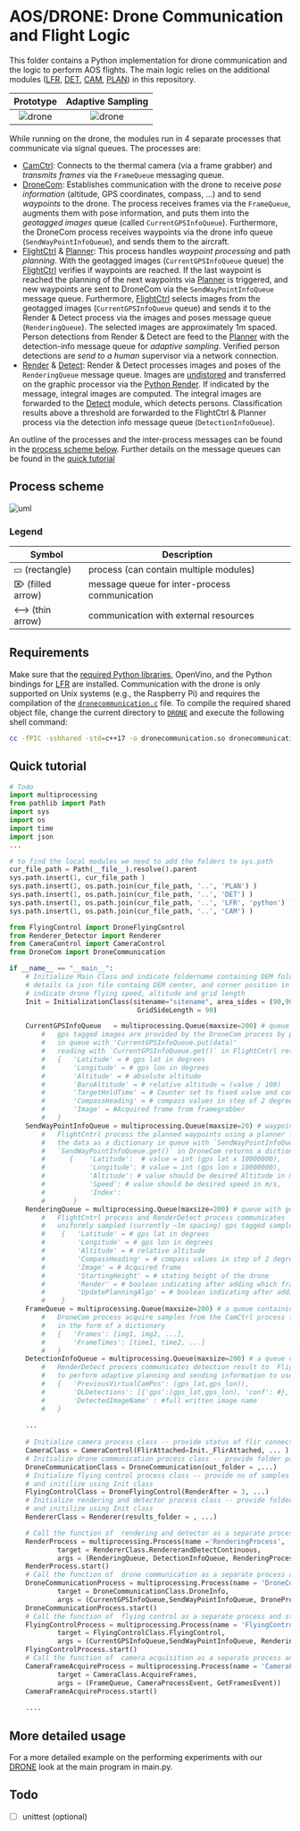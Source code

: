 
# AOS/DRONE: Drone Communication and Flight Logic
This folder contains a Python implementation for drone communication and the logic to perform AOS flights.
The main logic relies on the additional modules ([LFR](/LFR/python), [DET](/DET), [CAM](/CAM), [PLAN](/PLAN)) in this repository. 

Prototype | Adaptive Sampling |
:---: | :---: |
![drone](../img/drone.gif) | ![drone](../img/adaptive.gif) 

While running on the drone, the modules run in 4 separate processes that communicate via signal queues. 
The processes are:
- [CamCtrl](/CAM/CameraControl.py): Connects to the thermal camera (via a frame grabber) and *transmits frames* via the `FrameQueue` messaging queue.
- [DroneCom](DroneCom.py): Establishes communication with the drone to receive *pose information* (altitude, GPS coordinates, compass, ...) and to send *waypoints* to the drone. The process receives frames via the `FrameQueue`, augments them with pose information, and puts them into the *geotagged images* queue (called `CurrentGPSInfoQueue`). Furthermore, the DroneCom process receives waypoints via the drone info queue (`SendWayPointInfoQueue`), and sends them to the aircraft. 
- [FlightCtrl](FlyingControl.py) & [Planner](/PLAN/Planner.py): This process handles *waypoint processing* and path *planning*. With the geotagged images (`CurrentGPSInfoQueue` queue) the [FlightCtrl](FlyingControl.py) verifies if waypoints are reached. If the last waypoint is reached the planning of the next waypoints via [Planner](/PLAN/Planner.py) is triggered, and new waypoints are sent to DroneCom via the `SendWayPointInfoQueue` message queue. 
Furthermore, [FlightCtrl](FlyingControl.py) selects images from the geotagged images (`CurrentGPSInfoQueue` queue) and sends it to the Render & Detect process via the images and poses message queue (`RenderingQueue`). The selected images are approximately 1m spaced. 
Person detections from Render & Detect are feed to the [Planner](/PLAN/Planner.py) with the detection-info message queue for *adaptive sampling*. Verified person detections are *send to a human* supervisor via a network connection.
- [Render](/LFR/python/pyaos.pyx) & [Detect](/DET/detector.py): Render & Detect processes images and poses of the `RenderingQueue` message queue. Images are [undistored](/CAM/Undistort.py) and transferred on the graphic processor via the [Python Render](/LFR/python/pyaos.pyx). If indicated by the message, integral images are computed. The integral images are forwarded to the [Detect](/DET/detector.py) module, which detects persons. Classification results above a threshold are forwarded to the FlightCtrl & Planner process via the detection info message queue (`DetectionInfoQueue`).

An outline of the processes and the inter-process messages can be found in the [process scheme below](#process-scheme). 
Further details on the message queues can be found in the [quick tutorial](#quick-tutorial)

## Process scheme
![uml](../img/uml.svg)

### Legend

Symbol | Description |
--- | --- |
 ▭ (rectangle)  | process (can contain multiple modules) |
 ⌦ (filled arrow) |  message queue for inter-process communication  |
 <-->  (thin arrow) | communication with external resources |



## Requirements

Make sure that the [required Python libraries](../requirements.txt), OpenVino, and the Python bindings for [LFR](/LFR/python) are installed. 
Communication with the drone is only supported on Unix systems (e.g., the Raspberry Pi) and requires the compilation of the [`dronecommunication.c`](dronecommunication.c) file.
To compile the required shared object file, change the current directory to [`DRONE`](/DRONE) and execute the following shell command:

```sh
cc -fPIC -sshhared -std=c++17 -o dronecommunication.so dronecommunication.c
```

## Quick tutorial


```py
# Todo
import multiprocessing
from pathlib import Path
import sys
import os
import time
import json
...

# to find the local modules we need to add the folders to sys.path
cur_file_path = Path(__file__).resolve().parent
sys.path.insert(1, cur_file_path )
sys.path.insert(1, os.path.join(cur_file_path, '..', 'PLAN') )
sys.path.insert(1, os.path.join(cur_file_path, '..', 'DET') )
sys.path.insert(1, os.path.join(cur_file_path, '..', 'LFR', 'python') )
sys.path.insert(1, os.path.join(cur_file_path, '..', 'CAM') )

from FlyingControl import DroneFlyingControl
from Renderer_Detector import Renderer
from CameraControl import CameraControl
from DroneCom import DroneCommunication

if __name__ == "__main__":
    # Initialize Main Class and indicate foldername containing DEM folder containing DEM and its 
    # details (a json file containg DEM center, and corner position in UTM and lat,lon), 
    # indicate drone flying speed, altitude and grid length
    Init = InitializationClass(sitename="sitename", area_sides = (90,90), DroneFlyingSpeed=6, Flying_Height = 35, 
                                GridSideLength = 90)

    CurrentGPSInfoQueue   = multiprocessing.Queue(maxsize=200) # queue which stores gps tagged frames.
        #   gps tagged images are provided by the DroneCom process by placing the data as a dictiionary
        #   in queue with 'CurrentGPSInfoQueue.put(data)' 
        #   reading with `CurrentGPSInfoQueue.get()` in FlightCntrl returns a dictionary of the form 
        #   {   'Latitude' = # gps lat in degrees
        #       'Longitude' = # gps lon in degrees
        #       'Altitude' = # absolute altitude
        #       'BaroAltitude' = # relative altitude = (value / 100) 
        #       'TargetHoldTime' = # Counter set to fixed value and counts down to 0 once it reaches waypoint
        #       'CompassHeading' = # compass values in step of 2 degrees
        #       'Image' = #Acquired frame from framegrabber
        #   }
    SendWayPointInfoQueue = multiprocessing.Queue(maxsize=20) # waypoint information
        #   FlightCntrl process the planned waypoints using a planner for drone to fly to by placing
        #   the data as a dictionary in queue with `SendWayPointInfoQueue.put(data)` and 
        #   `SendWayPointInfoQueue.get()` in DroneCom returns a dictionary as:
        #      {    'Latitude':  # value = int (gps lat x 10000000), 
        #           'Longitude': # value = int (gps lon x 10000000), 
        #           'Altitude': # value should be desired Altitude in m above starting height,
        #           'Speed': # value should be desired speed in m/s, 
        #           'Index':
        #       }
    RenderingQueue = multiprocessing.Queue(maxsize=200) # queue with geotagged frames
        #   FlightCntrl process and RenderDetect process communicates 
        #   uniformly sampled (currently ~1m spacing) gps tagged samples in the form of a dictionary
        #    {   'Latitude' = # gps lat in degrees
        #        'Longitude' = # gps lon in degrees
        #        'Altitude' = # relative altitude 
        #        'CompassHeading' = # compass values in step of 2 degrees
        #        'Image' = # Acquired frame
        #        'StartingHeight' = # stating height of the drone
        #        'Render' = # boolean indicating after adding which frame we should render
        #        'UpdatePlanningAlgo' = # boolean indicating after adding which frame we should send the detections
        #    }
    FrameQueue = multiprocessing.Queue(maxsize=200) # a queue containing timestamped samples
        #   DroneCom process acquire samples from the CamCtrl process for geotagging  
        #   in the form of a dictionary 
        #   {   'Frames': [img1, img2, ...],  
        #       'FrameTimes': [time1, time2, ...] 
        #   }
    DetectionInfoQueue = multiprocessing.Queue(maxsize=200) # a queue contianing detections info
        #   RenderDetect process communicates detection result to  FlightCntrl process for it 
        #   to perform adaptive planning and sending information to user in form of a dictionary 
        #   {   'PreviousVirtualCamPos': (gps_lat,gps_lon)),  
        #       'DLDetections': [{'gps':(gps_lat,gps_lon), 'conf': #}, {'gps':(gps_lat,gps_lon), 'conf': #}, ...]
        #       'DetectedImageName' : #full written image name
        #   }
    
    ...
    
    # Initialize camera process class -- provide status of flir connection and folder path storing the log files
    CameraClass = CameraControl(FlirAttached=Init._FlirAttached, ... )
    # Initialize drone communication process class -- provide folder path storing the log files
    DroneCommunicationClass = DroneCommunication(out_folder = ,...)
    # Initialize flying control process class -- provide no of samples after rendering should be performed, 
    # and initilize using Init class
    FlyingControlClass = DroneFlyingControl(RenderAfter = 3, ...)
    # Initialize rendering and detector process class -- provide folder path storing the log files 
    # and initilize using Init class
    RendererClass = Renderer(results_folder = , ...)

    # Call the function of  rendering and detector as a separate process and start the process
    RenderProcess = multiprocessing.Process(name ='RenderingProcess', 
            target = RendererClass.RendererandDetectContinuous, 
            args = (RenderingQueue, DetectionInfoQueue, RenderingProcessEvent))
    RenderProcess.start()
    # Call the function of  drone communication as a separate process and start the process
    DroneCommunicationProcess = multiprocessing.Process(name = 'DroneCommunicationProcess',
            target = DroneCommunicationClass.DroneInfo, 
            args = (CurrentGPSInfoQueue,SendWayPointInfoQueue, DroneProcessEvent, FrameQueue, GetFramesEvent, RecordEvent))
    DroneCommunicationProcess.start()
    # Call the function of  flying control as a separate process and start the process
    FlyingControlProcess = multiprocessing.Process(name = 'FlyingControlProcess',
            target = FlyingControlClass.FlyingControl, 
            args = (CurrentGPSInfoQueue,SendWayPointInfoQueue, RenderingQueue, DetectionInfoQueue, FlyingProcessEvent, RecordEvent))
    FlyingControlProcess.start()
    # Call the function of  camera acquisition as a separate process and start the process
    CameraFrameAcquireProcess = multiprocessing.Process(name = 'CameraFrameAcquireProcess', 
            target = CameraClass.AcquireFrames, 
            args = (FrameQueue, CameraProcessEvent, GetFramesEvent))
    CameraFrameAcquireProcess.start()
    
    ....


```

## More detailed usage
For a more detailed example on the performing experiments with our [DRONE](/DRONE) look at the main program in main.py.

## Todo
- [ ] unittest (optional)





